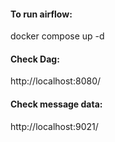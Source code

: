 #### To run airflow:
docker compose up -d
#### Check  Dag:
http://localhost:8080/
#### Check message data:
http://localhost:9021/
